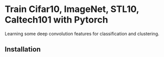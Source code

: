 # Train Cifar10, ImageNet, STL10, Caltech101 with Pytorch
Learning some deep convolution features for classification and clustering.
## Installation
